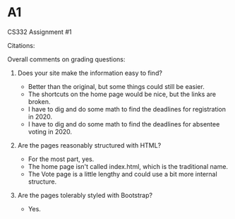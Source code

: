 # A1
CS332 Assignment #1

Citations:

Overall comments on grading questions:

1) Does your site make the information easy to find?
    - Better than the original, but some things could still be easier.
    - The shortcuts on the home page would be nice, but the links are broken.
    - I have to dig and do some math to find the deadlines for registration in 2020.
    - I have to dig and do some math to find the deadlines for absentee voting in 2020.

2) Are the pages reasonably structured with HTML?
    - For the most part, yes.
    - The home page isn't called index.html, which is the traditional name.
    - The Vote page is a little lengthy and could use a bit more internal structure.

3) Are the pages tolerably styled with Bootstrap?
    - Yes.
